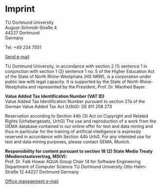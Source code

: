 # Imprint

TU Dortmund University  
August-Schmidt-Straße 4  
44227 Dortmund  
Germany

Tel: +49 234 7551

[Send e-mail](mailto:presse@tu-dortmund.de)

TU Dortmund University, in accordance with section 2 (1) sentence 1 in conjunction with section 1 (2) sentence 1 no. 5 of the Higher Education Act of the State of North Rhine-Westphalia (_HG NRW_), is a corporation under public law with legal capacity. It is supported by the State of North Rhine-Westphalia and represented by the President, Prof. Dr. Manfred Bayer.

**Value Added Tax Identification Number (VAT ID)**  
Value Added Tax Identification Number pursuant to section 27a of the German Value Added Tax Act (UStG): DE 811 258 273

Reservation according to Section 44b (3) Act on Copyright and Related Rights (Urhebergesetz, UrhG)
The use and reproduction of a work from the GEMA database contained in our online offer for text and data mining and thus in particular for the training of artificial intelligence is expressly reserved in accordance with Section 44b UrhG. For any intended use for text and data mining purposes, please contact GEMA, Munich.

**Responsibility for content pursuant to section 18 (2) State Media Treaty (Medienstaatsvertrag, MStV):**  
Prof. Dr. Falk Howar
AQUA Group
Chair 14 for Software Engineering
Department of Computer Science
TU Dortmund University
Otto-Hahn-Straße 12
44227 Dortmund
Germany

[Office management e-mail](mailto:sekretariat.ls14.fk04@tu-dortmund.de)
